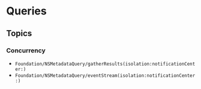 # Queries

## Topics

### Concurrency
- ``Foundation/NSMetadataQuery/gatherResults(isolation:notificationCenter:)``
- ``Foundation/NSMetadataQuery/eventStream(isolation:notificationCenter:)``